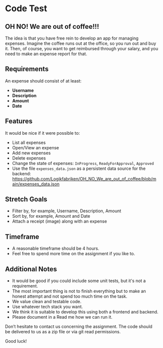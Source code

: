 # Code Test

## OH NO! We are out of coffee!!!

The idea is that you have free rein to develop an app for managing expenses. Imagine the coffee runs out at the office, so you run out and buy it. Then, of course, you want to get reimbursed through your salary, and you need to make an expense report for that.



## Requirements

An expense should consist of at least:

- **Username**
- **Description**
- **Amount**
- **Date**

## Features

It would be nice if it were possible to:

- List all expenses
- Open/View an expense
- Add new expenses
- Delete expenses
- Change the state of expenses: `InProgress`, `ReadyForApproval`, `Approved`
- Use the file `expenses_data.json` as a persistent data source for the backend: https://github.com/Logikfabriken/OH_NO_We_are_out_of_coffee/blob/main/expenses_data.json

## Stretch Goals

- Filter by, for example, Username, Description, Amount
- Sort by, for example, Amount and Date
- Attach a receipt (image) along with an expense

## Timeframe

- A reasonable timeframe should be 4 hours. 
- Feel free to spend more time on the assignment if you like to.

## Additional Notes

- It would be good if you could include some unit tests, but it's not a requirement.
- The most important thing is not to finish everything but to make an honest attempt and not spend too much time on the task.
- We value clean and testable code.
- Use whatever tech stack you want.
- We think it is suitable to develop this using both a frontend and backend.
- Please document  in a Read me how we can run it.

Don’t hesitate to contact us concerning the assignment. The code should be delivered to us
as a zip file or via git read permissions.

Good luck!
